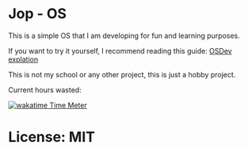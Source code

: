# Jop - OS

This is a simple OS that I am developing for fun and learning purposes.

If you want to try it yourself, I recommend reading this guide: [OSDev explation](https://www.cs.bham.ac.uk/~exr/lectures/opsys/10_11/lectures/os-dev.pdf)

This is not my school or any other project, this is just a hobby project.

Current hours wasted: 

[![wakatime Time Meter](https://wakatime.com/badge/user/e433b428-d6a0-41d0-b5bc-69037319d82f/project/8962cc17-3656-48e9-9161-2137d54e7377.svg)](https://wakatime.com/badge/user/e433b428-d6a0-41d0-b5bc-69037319d82f/project/8962cc17-3656-48e9-9161-2137d54e7377)

# License: MIT